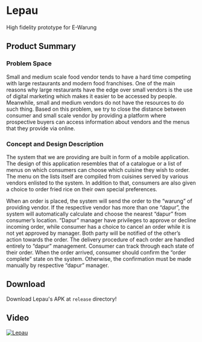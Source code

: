 # Lepau
High fidelity prototype for E-Warung


## Product Summary

### Problem Space

Small and medium scale food vendor tends to have a hard time competing with large restaurants and modern food franchises. One of the main reasons why large restaurants have the edge over small vendors is the use of digital marketing which makes it easier to be accessed by people. Meanwhile, small and medium vendors do not have the resources to do such thing. Based on this problem, we try to close the distance between consumer and small scale vendor by providing a platform where prospective buyers can access information about vendors and the menus that they provide via online.

### Concept and Design Description

The system that we are providing are built in form of a mobile application. The design of this application resembles that of a catalogue or a list of menus on which consumers can choose which cuisine they wish to order. The menu on the  lists itself are compiled from cuisines served by various vendors enlisted to the system. In addition to that, consumers are also given a choice to order fried rice on their own special preferences.

When an order is placed, the system will send the order to the “warung” of providing vendor. If the respective vendor has more than one “dapur”, the system will automatically calculate and choose the nearest “dapur” from consumer’s location. “Dapur” manager have privileges to approve or decline incoming order, while consumer has a choice to cancel an order while it is not yet approved by manager. Both party will be notified of the other’s action towards the order. The delivery procedure of each order are handled entirely to “dapur” management. Consumer can track through each state of their order. When the order arrived, consumer should confirm the “order complete” state on the system. Otherwise, the confirmation must be made manually by respective “dapur” manager.


## Download

Download Lepau's APK at `release` directory!


## Video
[![Lepau][gif01]](https://youtu.be/m3ELcct9-AA "Lepau")


[gif01]: images/Lepau.gif